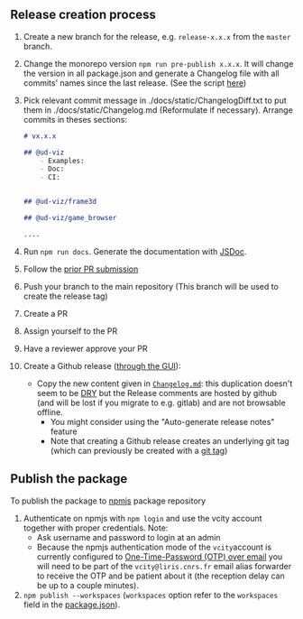 ## Release creation process

1. Create a new branch for the release, e.g. `release-x.x.x` from the `master` branch.

2. Change the monorepo version `npm run pre-publish x.x.x`. It will change the version in all package.json and generate a Changelog file with all commits' names since the last release. (See the script [here](../../bin/prePublish.js)) 

3. Pick relevant commit message in ./docs/static/ChangelogDiff.txt to put them in ./docs/static/Changelog.md (Reformulate if necessary). Arrange commits in theses sections:
    ```md
    # vx.x.x

    ## @ud-viz
        - Examples:
        - Doc:
        - CI:

    
    ## @ud-viz/frame3d

    ## @ud-viz/game_browser

    ....
    
    ```
4. Run `npm run docs`.  Generate the documentation with [JSDoc](https://jsdoc.app/).
   
5. Follow the [prior PR submission](./Contributing.md#prior-to-pr-submission)

6. Push your branch to the main repository (This branch will be used to create the release tag)
   
7. Create a PR

8. Assign yourself to the PR

9. Have a reviewer approve your PR

10.  Create a Github release ([through the GUI](https://docs.github.com/en/repositories/releasing-projects-on-github/managing-releases-in-a-repository#creating-a-release)):
     - Copy the new content given in [`Changelog.md`](https://github.com/VCityTeam/UD-Viz/blob/master/docs/static/Changelog.md): this duplication doesn't seem to be [DRY](https://en.wikipedia.org/wiki/Don%27t_repeat_yourself) but the Release comments are hosted by github (and will be lost if you migrate to e.g. gitlab) and are not browsable offline.
         - You might consider using the "Auto-generate release notes" feature
         - Note that creating a Github release creates an underlying git tag (which can previously be created with a [git tag](https://stackoverflow.com/questions/38675829/how-to-create-releases-for-public-or-private-repository-in-github))

## Publish the package

To publish the package to [npmjs](https://www.npmjs.com/) package repository

1. Authenticate on npmjs with `npm login` and use the vcity account together with proper credentials. 
   Note:
   - Ask username and password to login at an admin
   - Because the npmjs authentication mode of the `vcity`account is currently configured to [One-Time-Password (OTP) over email](https://docs.npmjs.com/receiving-a-one-time-password-over-email) you will need to be part of the `vcity@liris.cnrs.fr` email alias forwarder to receive the OTP and be patient about it (the reception delay can be up to a couple minutes).
2. `npm publish --workspaces` (`workspaces` option refer to the `workspaces` field in the [package.json](../../package.json)).
